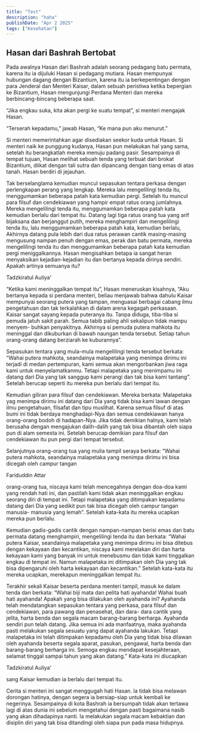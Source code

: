 ```yaml
---
title: "Test"
description: "haha"
publishDate: "Apr 2 2025"
tags: ["Kesehatan"]
---
```


## Hasan dari Bashrah Bertobat
Pada awalnya Hasan dari Bashrah adalah seorang
pedagang batu permata, karena itu ia dijuluki Hasan si pedagang mutiara.
Hasan mempunyai hubungan dagang dengan Bizantium, karena itu ia berkepentingan dengan
para Jenderal dan Menteri Kaisar, dalam sebuah peristiwa
ketika bepergian ke Bizantium, Hasan mengunjungi Perdana
Menteri dan mereka berbincang-bincang beberapa saat.

“Jika engkau suka, kita akan pergi ke suatu tempat”, si
menteri mengajak Hasan.

“Terserah kepadamu,” jawab Hasan, “Ke mana pun aku
menurut.”

Si menteri memerintahkan agar disediakan seekor kuda
untuk Hasan. Si menteri naik ke punggung kudanya, Hasan
pun melakukan hal yang sama, setelah itu berangkatlah
mereka menuju padang pasir. Sesampainya di tempat
tujuan, Hasan melihat sebuah tenda yang terbuat dari brokat
Bizantium, diikat dengan tali sutra dan dipancang dengan
tiang emas di atas tanah. Hasan berdiri di jejauhan.

Tak berselanglama kemudian muncul sepasukan tentara
perkasa dengan perlengkapan perang yang lengkap. Mereka
lalu mengelilingi tenda itu, menggumamkan beberapa patah
kata kemudian pergi. Setelah itu muncul para filsuf dan
cendekiawan yang hampir empat ratus orang jumlahnya.
Mereka mengelilingi tenda itu, menggumamkan beberapa
patah kata kemudian berlalu dari tempat itu. Datang lagi
tiga ratus orang tua yang arif bijaksana dan berjanggut
putih, mereka menghampiri dan mengelilingi tenda itu, lalu
menggumamkan beberapa patah kata, kemudian berlalu,
Akhirnya datang pula lebih dari dua ratus perawan cantik
masing-masing mengusung nampan penuh dengan emas,
perak dan batu permata, mereka mengelilingi tenda itu
dan menggumamkan beberapa patah kata kemudian pergi
meniggalkannya. Hasan mengisahkan betapa ia sangat heran
menyaksikan kejadian-kejadian itu dan bertanya kepada
dirinya sendiri. Apakah artinya semuanya itu?


Tadzkiratul Auliya'

“Ketika kami meninggalkan tempat itu”, Hasan
meneruskan kisahnya, “Aku bertanya kepada si perdana
menteri, beliau menjawab bahwa dahulu Kaisar mempunyai
seorang putera yang tampan, menguasai berbagai cabang
ilmu pengetahuan dan tak terkalahkan di dalam arena
kegagah perkasaan. Kaisar sangat sayang kepada puteranya
itu. Tanpa diduga, tiba-tiba si pemuda jatuh sakit parah.
Semua tabib paling ahli sekalipun tidak mampu menyem-
buhkan penyakitnya. Akhirnya si pemuda putera mahkota
itu meninggal dan dikuburkan di bawah naungan tenda
tersebut. Setiap tahun orang-orang datang berziarah ke
kuburannya”.

Sepasukan tentara yang mula-mula mengelilingi tenda
tersebut berkata: “Wahai putera mahkota, seandainya
malapetaka yang menimpa dirimu ini terjadi di medan
pertempuran, kami semua akan mengorbankan jiwa raga
kami untuk menyelamatkanmu. Tetapi malapetaka yang
menimpamu ini datang dari Dia yang tak sanggup kami
perangi dan tak bisa kami tantang”. Setelah berucap seperti
itu mereka pun berlalu dari tempat itu.

Kemudian giliran para filsuf dan cendekiawan. Mereka
berkata: Malapetaka yag menimpa dirimu ini datang dari Dia
yang tidak bisa kami lawan dengan ilmu pengetahuan, filsafat
dan tipu muslihat. Karena semua filsuf di atas bumi ini tidak
berdaya menghadapi-Nya dan semua cendekiawan hanya
orang-orang bodoh di hadapan-Nya. Jika tidak demikian
halnya, kami telah berusaha dengan mengajukan dalih-dalih
yang tak bisa dibantah oleh siapa pun di alam semesta ini.
Setelah berucap demikian para filsuf dan cendekiawan itu
pun pergi dari tempat tersebut.

Selanjutnya orang-orang tua yang mulia tampil seraya
berkata: “Wahai putera mahkota, seandainya malapetaka
yang menimpa dirimu ini bisa dicegah oleh campur tangan


Fariduddin Attar


orang-orang tua, niscaya kami telah mencegahnya dengan
doa-doa kami yang rendah hati ini, dan pastilah kami tidak
akan meninggalkan engkau seorang diri di tempat ini. Tetapi
malapetaka yang ditimpakan kepadamu datang dari Dia yang
sedikit pun tak bisa dicegah oleh campur tangan manusia-
manusia yang lemah”. Setelah kata-kata itu mereka ucapkan
mereka pun berlalu.

Kemudian gadis-gadis cantik dengan nampan-nampan
berisi emas dan batu permata datang menghampiri,
mengelilingi tenda itu dan berkata: “Wahai putera Kaisar,
seandainya malapetaka yang menimpa dirimu ini bisa ditebus
dengan kekayaan dan kecantikan, niscaya kami merelakan
diri dan harta kekayaan kami yang banyak ini untuk
menebusmu dan tidak kami tinggalkan engkau di tempat ini.
Namun malapetaka ini ditimpakan oleh Dia yang tak bisa
dipengaruhi oleh harta kekayaan dan kecantikan.” Setelah
kata-kata itu mereka ucapkan, merekapun meninggalkan
tempat itu.

Terakhir sekali Kaisar beserta perdana menteri tampil,
masuk ke dalam tenda dan berkata: “Wahai biji mata dan
pelita hati ayahanda! Wahai buah hati ayahanda! Apakah
yang bisa dilakukan oleh ayahanda ini? Ayahanda telah
mendatangkan sepasukan tentara yang perkasa, para filsuf
dan cendekiawan, para pawang dan penasehat, dan dara-
dara cantik yang jelita, harta benda dan segala macam
barang-barang berharga. Ayahanda sendiri pun telah datang.
Jika semua ini ada manfaatnya, maka ayahanda pasti
melakukan segala sesuatu yang dapat ayahanda lakukan.
Tetapi malapetaka ini telah ditimpakan kepadamu oleh Dia
yang tidak bisa dilawan oleh ayahanda beserta segala aparat,
pasukan, pengawal, harta benda dan barang-barang berharga
ini. Semoga engkau mendapat kesejahteraan, selamat tinggal
sampai tahun yang akan datang.” Kata-kata ini diucapkan


Tadzkiratul Auliya'


sang Kaisar kemudian ia berlalu dari tempat itu.

Cerita si menteri ini sangat menggugah hati Hasan.
Ia tidak bisa melawan dorongan hatinya, dengan segera ia
bersiap-siap untuk kembali ke negerinya. Sesampainya di
kota Bashrah ia bersumpah tidak akan tertawa lagi di atas
dunia ini sebelum mengetahui dengan pasti bagaimana
nasib yang akan dihadapinya nanti. Ia melakukan segala
macam kebaktian dan disiplin diri yang tak bisa ditandingi
oleh siapa pun pada masa hidupnya.


